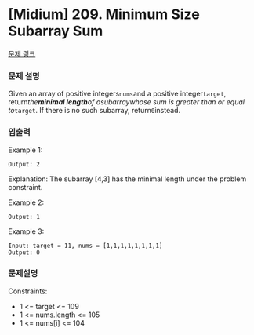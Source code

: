 # [Midium] 209. Minimum Size Subarray Sum 

[문제 링크](https://leetcode.com/problems/minimum-size-subarray-sum/description/?envType=study-plan-v2&envId=top-interview-150)

### 문제 설명
Given an array of positive integers`nums`and a positive integer`target`, return*the**minimal length**of asubarraywhose sum is greater than or equal to*`target`. If there is no such subarray, return`0`instead.

### 입출력
Example 1:

```Input: target = 7, nums = [2,3,1,2,4,3]
Output: 2
```
Explanation: The subarray [4,3] has the minimal length under the problem constraint.

Example 2:

```Input: target = 4, nums = [1,4,4]
Output: 1
```

Example 3:
```
Input: target = 11, nums = [1,1,1,1,1,1,1,1]
Output: 0
```
### 문제설명
Constraints:
- 1 <= target <= 109
- 1 <= nums.length <= 105
- 1 <= nums[i] <= 104